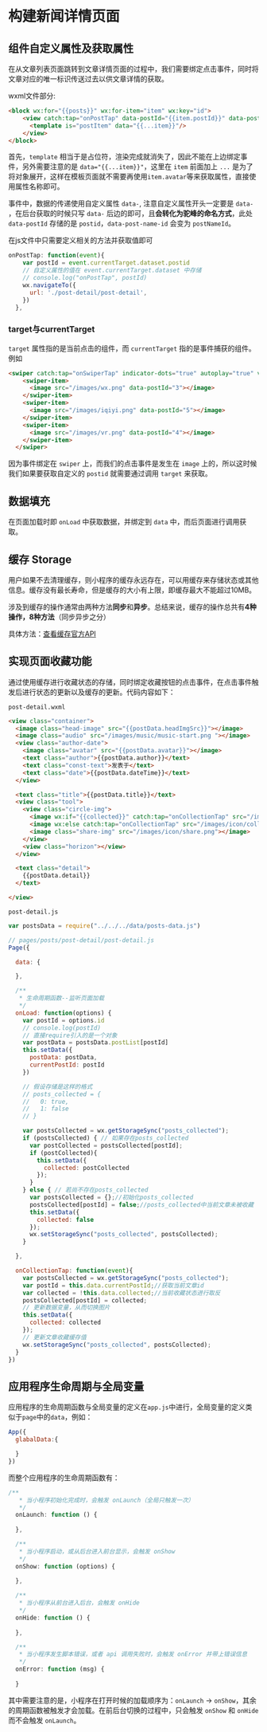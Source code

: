 # 构建新闻详情页面

## 组件自定义属性及获取属性

在从文章列表页面跳转到文章详情页面的过程中，我们需要绑定点击事件，同时将文章对应的唯一标识传送过去以供文章详情的获取。

wxml文件部分:

```html
<block wx:for="{{posts}}" wx:for-item="item" wx:key="id">
    <view catch:tap="onPostTap" data-postId="{{item.postId}}" data-post-name-id="0">
      <template is="postItem" data="{{...item}}"/>
    </view>
</block>
```

首先，`template` 相当于是占位符，渲染完成就消失了，因此不能在上边绑定事件，另外需要注意的是 `data="{{...item}}"`，这里在 `item` 前面加上 `...` 是为了将对象展开，这样在模板页面就不需要再使用`item.avatar`等来获取属性，直接使用属性名称即可。

事件中，数据的传递使用自定义属性 `data-`, 注意自定义属性开头一定要是 `data-` ，在后台获取的时候只写 `data-` 后边的即可，且**会转化为驼峰的命名方式**，此处 `data-postId` 存储的是 `postid`，`data-post-name-id` 会变为 `postNameId`。

在js文件中只需要定义相关的方法并获取值即可

```js
onPostTap: function(event){
    var postId = event.currentTarget.dataset.postid
    // 自定义属性的值在 event.currentTarget.dataset 中存储
    // console.log("onPostTap", postId)
    wx.navigateTo({
      url: './post-detail/post-detail',
    })
  },
```

### target与currentTarget

`target` 属性指的是当前点击的组件，而 `currentTarget` 指的是事件捕获的组件。例如

```html
<swiper catch:tap="onSwiperTap" indicator-dots="true" autoplay="true" vertical="{{false}}">
    <swiper-item>
      <image src="/images/wx.png" data-postId="3"></image>
    </swiper-item>
    <swiper-item>
      <image src="/images/iqiyi.png" data-postId="5"></image>
    </swiper-item>
    <swiper-item>
      <image src="/images/vr.png" data-postId="4"></image>
    </swiper-item>
  </swiper>
```

因为事件绑定在 `swiper` 上，而我们的点击事件是发生在 `image` 上的，所以这时候我们如果要获取自定义的 `postid` 就需要通过调用 `target` 来获取。

## 数据填充

在页面加载时即 `onLoad` 中获取数据，并绑定到 `data` 中，而后页面进行调用获取。

## 缓存 Storage

用户如果不去清理缓存，则小程序的缓存永远存在，可以用缓存来存储状态或其他信息。缓存没有最长寿命，但是缓存的大小有上限，即缓存最大不能超过10MB。

涉及到缓存的操作通常由两种方法**同步**和**异步**。总结来说，缓存的操作总共有**4种操作，8种方法**（同步异步之分）

具体方法：[查看缓存官方API](https://developers.weixin.qq.com/miniprogram/dev/api/storage/wx.setStorageSync.html)

## 实现页面收藏功能

通过使用缓存进行收藏状态的存储，同时绑定收藏按钮的点击事件，在点击事件触发后进行状态的更新以及缓存的更新。代码内容如下：

`post-detail.wxml`

```html
<view class="container">
  <image class="head-image" src="{{postData.headImgSrc}}"></image>
  <image class="audio" src="/images/music/music-start.png "></image>
  <view class="author-date">
    <image class="avatar" src="{{postData.avatar}}"></image>
    <text class="author">{{postData.author}}</text>
    <text class="const-text">发表于</text>
    <text class="date">{{postData.dateTime}}</text>
  </view>

  <text class="title">{{postData.title}}</text>
  <view class="tool">
    <view class="circle-img">
      <image wx:if="{{collected}}" catch:tap="onCollectionTap" src="/images/icon/collection.png"></image>
      <image wx:else catch:tap="onCollectionTap" src="/images/icon/collection-anti.png"></image>
      <image class="share-img" src="/images/icon/share.png"></image>
    </view>
    <view class="horizon"></view>
  </view>

  <text class="detail">
    {{postData.detail}}
  </text>

</view>
```

`post-detail.js`

```js
var postsData = require("../../../data/posts-data.js")

// pages/posts/post-detail/post-detail.js
Page({

  data: {

  },

  /**
   * 生命周期函数--监听页面加载
   */
  onLoad: function(options) {
    var postId = options.id
    // console.log(postId)
    // 直接require引入的是一个对象
    var postData = postsData.postList[postId]
    this.setData({
      postData: postData,
      currentPostId: postId
    })

    // 假设存储是这样的格式
    // posts_collected = {
    //   0: true,
    //   1: false
    // }

    var postsCollected = wx.getStorageSync("posts_collected");
    if (postsCollected) { // 如果存在posts_collected
      var postCollected = postsCollected[postId];
      if (postCollected){
        this.setData({
          collected: postCollected
        });
      }
    } else { // 若尚不存在posts_collected
      var postsCollected = {};//初始化posts_collected
      postsCollected[postId] = false;//posts_collected中当前文章未被收藏
      this.setData({
        collected: false
      });
      wx.setStorageSync("posts_collected", postsCollected);
    }

  },

  onCollectionTap: function(event){
    var postsCollected = wx.getStorageSync("posts_collected");
    var postId = this.data.currentPostId;//获取当前文章id
    var collected = !this.data.collected;//当前收藏状态进行取反
    postsCollected[postId] = collected;
    // 更新数据变量，从而切换图片
    this.setData({
      collected: collected
    });
    // 更新文章收藏缓存值
    wx.setStorageSync("posts_collected", postsCollected);
  }
})
```

## 应用程序生命周期与全局变量

应用程序的生命周期函数与全局变量的定义在`app.js`中进行，全局变量的定义类似于`page`中的`data`，例如：

```js
App({
  glabalData:{

  }
})
```

而整个应用程序的生命周期函数有：

```js
/**
   * 当小程序初始化完成时，会触发 onLaunch（全局只触发一次）
   */
  onLaunch: function () {
    
  },

  /**
   * 当小程序启动，或从后台进入前台显示，会触发 onShow
   */
  onShow: function (options) {
    
  },

  /**
   * 当小程序从前台进入后台，会触发 onHide
   */
  onHide: function () {
    
  },

  /**
   * 当小程序发生脚本错误，或者 api 调用失败时，会触发 onError 并带上错误信息
   */
  onError: function (msg) {
    
  }
```

其中需要注意的是，小程序在打开时候的加载顺序为：`onLaunch` -> `onShow`，其余的周期函数被触发才会加载。在前后台切换的过程中，只会触发 `onShow` 和 `onHide` 而不会触发 `onLaunch`。


